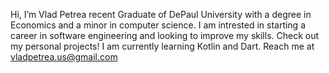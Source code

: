 Hi, I’m Vlad Petrea recent Graduate of DePaul University with a degree in Economics and a minor in computer science.
I am intrested in starting a career in software engineering and looking to improve my skills.
Check out my personal projects!
I am currently learning Kotlin and Dart.
Reach me at vladpetrea.us@gmail.com



<!---
Vpetrea/Vpetrea is a ✨ special ✨ repository because its `README.md` (this file) appears on your GitHub profile.
You can click the Preview link to take a look at your changes.
--->
